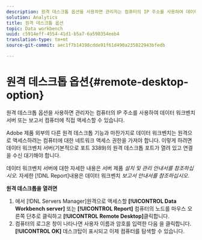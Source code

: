 ```yaml
---
description: 원격 데스크톱 옵션을 사용하면 관리자는 컴퓨터의 IP 주소를 사용하여 데이터 워크벤치 서버 또는 보고서 컴퓨터에 직접 액세스할 수 있습니다.
solution: Analytics
title: 원격 데스크톱 옵션
topic: Data workbench
uuid: c5914eff-4554-41d1-b5a7-6a598354eeb4
translation-type: tm+mt
source-git-commit: aec1f7b14198cdde91f61d490a235022943bfedb

---
```



# 원격 데스크톱 옵션{#remote-desktop-option}

원격 데스크톱 옵션을 사용하면 관리자는 컴퓨터의 IP 주소를 사용하여 데이터 워크벤치 서버 또는 보고서 컴퓨터에 직접 액세스할 수 있습니다.

Adobe 제품 외부의 다른 원격 데스크톱 기능과 마찬가지로 데이터 워크벤치는 원격으로 액세스하려는 컴퓨터에 대한 네트워크 액세스 권한을 가져야 합니다. 이렇게 하려면 데이터 워크벤치 서버(기본적으로 포트 3389)의 원격 데스크톱 포트가 열려 있고 연결을 수신 대기해야 합니다.

데이터 워크벤치 서버에 대한 자세한 내용은 서버 제품 *설치 및 관리 안내서를 참조하십시오.* 자세한 [!DNL Report]내용은 데이터 워크벤치 *보고서 안내서를 참조하십시오*.

**원격 데스크톱을 열려면**

1. 에서 [!DNL Servers Manager]원격으로 액세스할 **[!UICONTROL Data Workbench server]** 또는 **[!UICONTROL Report]** 컴퓨터의 노드를 마우스 오른쪽 단추로 클릭하고 **[!UICONTROL Remote Desktop]**&#x200B;클릭합니다.
1. 컴퓨터의 로그온 창이 나타나면 사용자 이름과 암호를 입력한 다음 을 클릭합니다. **[!UICONTROL OK]** 데스크탑이 표시되고 이제 컴퓨터를 탐색할 수 있습니다.

